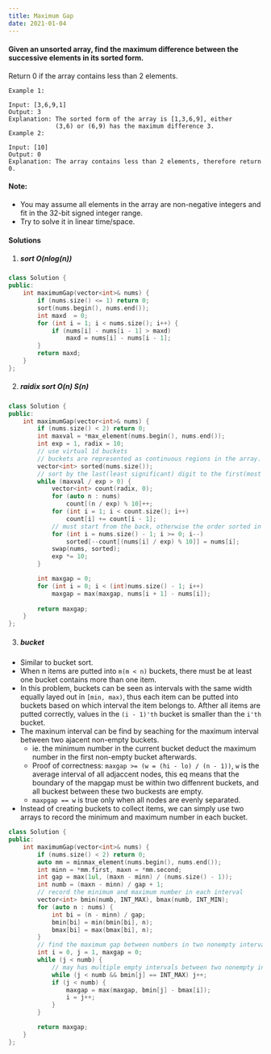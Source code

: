 ```yaml
---
title: Maximum Gap
date: 2021-01-04
---
```

#### Given an unsorted array, find the maximum difference between the successive elements in its sorted form.

Return 0 if the array contains less than 2 elements.

```
Example 1:

Input: [3,6,9,1]
Output: 3
Explanation: The sorted form of the array is [1,3,6,9], either
             (3,6) or (6,9) has the maximum difference 3.
Example 2:

Input: [10]
Output: 0
Explanation: The array contains less than 2 elements, therefore return 0.
```

#### Note:

- You may assume all elements in the array are non-negative integers and fit in the 32-bit signed integer range.
- Try to solve it in linear time/space.


#### Solutions

1. ##### sort O(nlog(n))

```cpp
class Solution {
public:
    int maximumGap(vector<int>& nums) {
        if (nums.size() <= 1) return 0;
        sort(nums.begin(), nums.end());
        int maxd  = 0;
        for (int i = 1; i < nums.size(); i++) {
            if (nums[i] - nums[i - 1] > maxd)
                maxd = nums[i] - nums[i - 1];
        }
        return maxd;
    }
};
```


2. ##### raidix sort O(n) S(n)

```cpp
class Solution {
public:
    int maximumGap(vector<int>& nums) {
        if (nums.size() < 2) return 0;
        int maxval = *max_element(nums.begin(), nums.end());
        int exp = 1, radix = 10;
        // use virtual 1d buckets
        // buckets are represented as continuous regions in the array.
        vector<int> sorted(nums.size());
        // sort by the last(least significant) digit to the first(most significant) digit.
        while (maxval / exp > 0) {
            vector<int> count(radix, 0);
            for (auto n : nums)
                count[(n / exp) % 10]++;
            for (int i = 1; i < count.size(); i++)
                count[i] += count[i - 1];
            // must start from the back, otherwise the order sorted in the last step will be reversed
            for (int i = nums.size() - 1; i >= 0; i--)
                sorted[--count[(nums[i] / exp) % 10]] = nums[i];
            swap(nums, sorted);
            exp *= 10;
        }

        int maxgap = 0;
        for (int i = 0; i < (int)nums.size() - 1; i++)
            maxgap = max(maxgap, nums[i + 1] - nums[i]);
        
        return maxgap;
    }
};

```

3. ##### bucket

- Similar to bucket sort.
- When n items are putted into `m(m < n)` buckets, there must be at least one bucket contains more than one item.
- In this problem, buckets can be seen as intervals with the same width equally layed out in `[min, max)`, thus each item can be putted into buckets based on which interval the item belongs to. Afther all items are putted correctly, values in the `(i - 1)'th` bucket is smaller than the `i'th` bucket.
- The maxinum interval can be find by seaching for the maximum interval between two ajacent non-empty buckets.
    - ie. the minimum number in the current bucket deduct the maximum number in the first non-empty bucket afterwards. 
    - Proof of correctness: `maxgap >= (w = (hi - lo) / (n - 1))`, `w` is the average interval of all adjaccent nodes, this eq means that the boundary of the mapgap must be within two diffenrent buckets, and all buckest between these two buckests are empty.
    - `maxpgap == w` is true only when all nodes are evenly separated.
- Instead of creating buckets to collect items, we can simply use two arrays to record the minimum and maximum number in each bucket.

```cpp
class Solution {
public:
    int maximumGap(vector<int>& nums) {
        if (nums.size() < 2) return 0;
        auto mm = minmax_element(nums.begin(), nums.end());
        int minn = *mm.first, maxn = *mm.second;
        int gap = max(1ul, (maxn - minn) / (nums.size() - 1));
        int numb = (maxn - minn) / gap + 1;
        // record the minimum and maximum number in each interval
        vector<int> bmin(numb, INT_MAX), bmax(numb, INT_MIN);
        for (auto n : nums) {
            int bi = (n - minn) / gap;
            bmin[bi] = min(bmin[bi], n);
            bmax[bi] = max(bmax[bi], n);
        }
        // find the maximum gap between numbers in two nonempty intervals
        int i = 0, j = 1, maxgap = 0;
        while (j < numb) {
            // may has multiple empty intervals between two nonempty intervals 
            while (j < numb && bmin[j] == INT_MAX) j++;
            if (j < numb) {
                maxgap = max(maxgap, bmin[j] - bmax[i]);
                i = j++;
            }
        }

        return maxgap;
    }
};
```